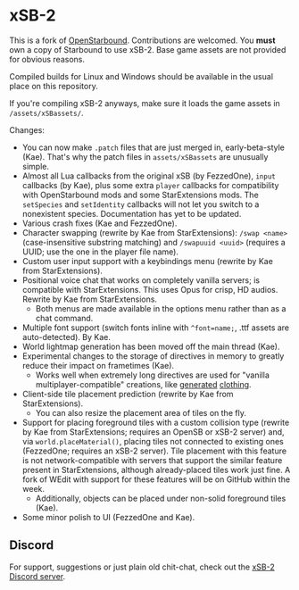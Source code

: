 # xSB-2

This is a fork of [OpenStarbound](https://github.com/OpenStarbound/OpenStarbound). Contributions are welcomed. You **must** own a copy of Starbound to use xSB-2. Base game assets are not provided for obvious reasons.

Compiled builds for Linux and Windows should be available in the usual place on this repository.

If you're compiling xSB-2 anyways, make sure it loads the game assets in `/assets/xSBassets/`.

Changes:

- You can now make `.patch` files that are just merged in, early-beta-style (Kae). That's why the patch files in `assets/xSBassets` are unusually simple.
- Almost all Lua callbacks from the original xSB (by FezzedOne), `input` callbacks (by Kae), plus some extra `player` callbacks for compatibility with OpenStarbound mods and some StarExtensions mods. The `setSpecies` and `setIdentity` callbacks will not let you switch to a nonexistent species. Documentation has yet to be updated.
- Various crash fixes (Kae and FezzedOne).
- Character swapping (rewrite by Kae from StarExtensions): `/swap <name>` (case-insensitive substring matching) and `/swapuuid <uuid>` (requires a UUID; use the one in the player file name).
- Custom user input support with a keybindings menu (rewrite by Kae from StarExtensions).
- Positional voice chat that works on completely vanilla servers; is compatible with StarExtensions. This uses Opus for crisp, HD audios. Rewrite by Kae from StarExtensions.
  - Both menus are made available in the options menu rather than as a chat command.
- Multiple font support (switch fonts inline with `^font=name;`, .ttf assets are auto-detected). By Kae.
- World lightmap generation has been moved off the main thread (Kae).
- Experimental changes to the storage of directives in memory to greatly reduce their impact on frametimes (Kae).
  - Works well when extremely long directives are used for "vanilla multiplayer-compatible" creations, like [generated](https://silverfeelin.github.io/Starbound-NgOutfitGenerator/) [clothing](https://github.com/FezzedOne/FezzedOne-Drawable-Generator).
- Client-side tile placement prediction (rewrite by Kae from StarExtensions).
  - You can also resize the placement area of tiles on the fly.
- Support for placing foreground tiles with a custom collision type (rewrite by Kae from StarExtensions; requires an OpenSB or xSB-2 server) and, via `world.placeMaterial()`, placing tiles not connected to existing ones (FezzedOne; requires an xSB-2 server). Tile placement with this feature is not network-compatible with servers that support the similar feature present in StarExtensions, although already-placed tiles work just fine. A fork of WEdit with support for these features will be on GitHub within the week.
  - Additionally, objects can be placed under non-solid foreground tiles (Kae).
- Some minor polish to UI (FezzedOne and Kae).

## Discord
 
For support, suggestions or just plain old chit-chat, check out the [xSB-2 Discord server](https://discord.gg/GJ5RTkyFCX).
